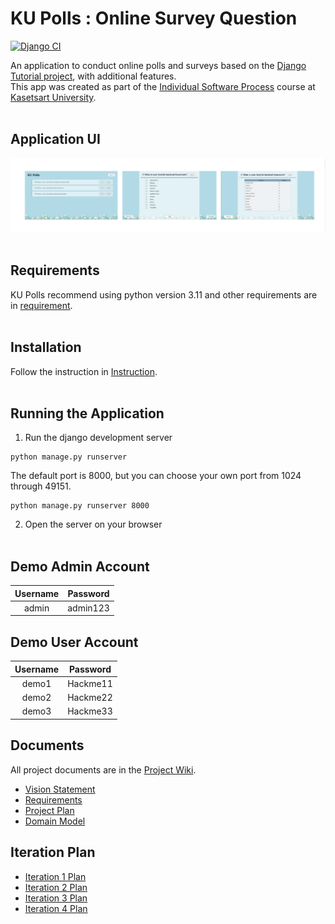 # KU Polls : Online Survey Question
[![Django CI](../../actions/workflows/ku_polls.yml/badge.svg)](../../actions/workflows/ku_polls.yml)

An application to conduct online polls and surveys based on the [Django Tutorial project](https://docs.djangoproject.com/en/5.1/intro/tutorial01/), 
with additional features.<br>
This app was created as part of the [Individual Software Process](
https://cpske.github.io/ISP) course at [Kasetsart University](https://www.ku.ac.th).
<br><br>


## Application UI
![application_ui](application_ui.png)<br><br>

## Requirements
KU Polls recommend using python version 3.11 and other requirements are in [requirement](requirements.txt).<br><br>

## Installation
Follow the instruction in  [Instruction](Installation.md).<br><br>

## Running the Application
1. Run the django development server <br>
```
python manage.py runserver
```
The default port is 8000, but you can choose your own port from 1024 through 49151.
```
python manage.py runserver 8000
```
2. Open the server on your browser
<br><br>
## Demo Admin Account
| Username | Password | 
|:--------:|:--------:|
|  admin   | admin123 |

## Demo User Account
| Username | Password  | 
|:--------:|:---------:|
|  demo1   | Hackme11  |  
|  demo2   | Hackme22  |  
|  demo3   | Hackme33  |  


## Documents
All project documents are in the [Project Wiki](../../wiki/Home).

- [Vision Statement](../../wiki/Vision%20and%20Scope)
- [Requirements](../../wiki/Requirements)
- [Project Plan](../../wiki/Project%20Plan)
- [Domain Model](../../wiki/Domain%20Model)

## Iteration Plan
- [Iteration 1 Plan](../../wiki/Iteration%201%20Plan)
- [Iteration 2 Plan](../../wiki/Iteration%202%20Plan)
- [Iteration 3 Plan](../../wiki/Iteration%203%20Plan)
- [Iteration 4 Plan](../../wiki/Iteration%204%20Plan)
